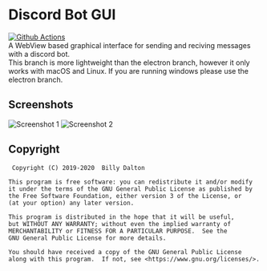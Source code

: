 # Discord Bot GUI
[![Github Actions](https://github.com/Xnopyt/discord-bot-gui/workflows/Build/badge.svg)](https://github.com/Xnopyt/discord-bot-gui/actions) <br />
A WebView based graphical interface for sending and reciving messages with a discord bot. <br />
This branch is more lightweight than the electron branch, however it only works with macOS and Linux. If you are running windows please use the electron branch.

## Screenshots
![Screenshot 1](https://raw.githubusercontent.com/Xnopyt/discord-bot-gui/webview/screenshots/screenshot1.png "Screenshot 1")
![Screenshot 2](https://raw.githubusercontent.com/Xnopyt/discord-bot-gui/webview/screenshots/screenshot2.png "Screenshot 2")

## Copyright
```
 Copyright (C) 2019-2020  Billy Dalton

This program is free software: you can redistribute it and/or modify
it under the terms of the GNU General Public License as published by
the Free Software Foundation, either version 3 of the License, or
(at your option) any later version.

This program is distributed in the hope that it will be useful,
but WITHOUT ANY WARRANTY; without even the implied warranty of
MERCHANTABILITY or FITNESS FOR A PARTICULAR PURPOSE.  See the
GNU General Public License for more details.

You should have received a copy of the GNU General Public License
along with this program.  If not, see <https://www.gnu.org/licenses/>.
```


